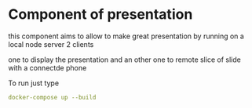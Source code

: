 # Component of presentation 

this component aims to allow to make great presentation by running on a local node server 2 clients

one to display the presentation and an other one to remote slice of slide with a connectde phone

To run just type
```yaml 
docker-compose up --build

```